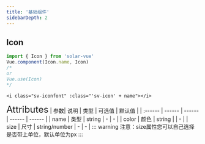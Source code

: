 ```yaml
---
title: '基础组件'
sidebarDepth: 2
---
```


## Icon

<ClientOnly>
<sv-icon/>
</ClientOnly>

```javascript
import { Icon } from 'solar-vue'
Vue.component(Icon.name, Icon)
/*
or
Vue.use(Icon)
*/
```

```vue
<i class="sv-iconfont" :class="'sv-icon' + name"></i>
```

<ClientOnly>
<font size=5>Attributes</font>
| 参数| 说明 | 类型 | 可选值 | 默认值 |
| :------ | ------ | ------ | ------ | ------ |
| name | 类型 | string | - | - |
| color | 颜色 | string |  | - |
| size | 尺寸 | string/number | - | - |
::: warning
注意：size属性您可以自己选择是否带上单位，默认单位为px
:::
</ClientOnly>
